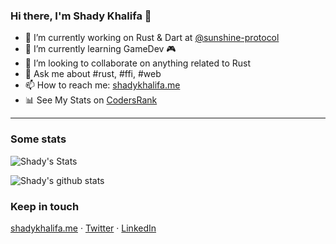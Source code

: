 ### Hi there, I'm Shady Khalifa 👋

<!--
**shekohex/shekohex** is a ✨ _special_ ✨ repository because its `README.md` (this file) appears on your GitHub profile.
Here are some ideas to get you started:
-->
- 🔭 I’m currently working on Rust & Dart at [@sunshine-protocol](https://github.com/sunshine-protocol)
- 🌱 I’m currently learning GameDev 🎮
- 👯 I’m looking to collaborate on anything related to Rust
- 💬 Ask me about #rust, #ffi, #web
- 📫 How to reach me: [shadykhalifa.me](https://shadykhalifa.me)
- 📊 See My Stats on [CodersRank](https://profile.codersrank.io/user/shekohex)

---

### Some stats

![Shady's Stats](https://cr-ss-service.azurewebsites.net/api/ScreenShot?widget=summary&username=shekohex&badges=2&show-avatar=false&style=--header-bg-color:%23000;--border-radius:5px)

![Shady's github stats](https://cr-skills-chart-widget.azurewebsites.net/api/api?username=shekohex&skills=Rust,C,C%2B%2B,C%23,Dart,JavaScript,Typescript&width=820)

### Keep in touch

[shadykhalifa.me](https://shadykhalifa.me) · [Twitter](https://twitter.com/shekohex) · [LinkedIn](https://www.linkedin.com/in/shekohex)
